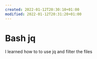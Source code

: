 ```yaml
---
created: 2022-01-12T20:30:10+01:00
modified: 2022-01-12T20:31:20+01:00
---
```


# Bash jq

I learned how to to use jq and filter the files
